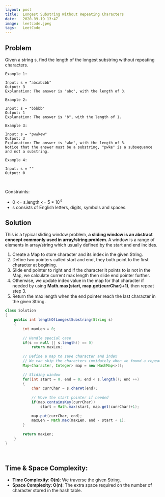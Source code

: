 ```yaml
---
layout: post
title:  Longest Substring Without Repeating Characters
date:   2020-09-19 13:47
image:  leetcode.jpeg
tags:   LeetCode
---
```


## Problem

Given a string s, find the length of the longest substring without repeating characters.

```
Example 1:

Input: s = "abcabcbb"
Output: 3
Explanation: The answer is "abc", with the length of 3.

Example 2:

Input: s = "bbbbb"
Output: 1
Explanation: The answer is "b", with the length of 1.

Example 3:

Input: s = "pwwkew"
Output: 3
Explanation: The answer is "wke", with the length of 3.
Notice that the answer must be a substring, "pwke" is a subsequence and not a substring.

Example 4:

Input: s = ""
Output: 0
```

<!-- Line breaks -->
<br />


Constraints:

* 0 <= s.length <= 5 * 10<sup>4</sup>
* s consists of English letters, digits, symbols and spaces.

## Solution

This is a typical sliding window problem, **a sliding window is an abstract concept commonly used in array/string problem**. A window is a range of elements in array/string which usually defined by the start and end incides. 

1. Create a Map to store character and its index in the given String.
2. Define two pointers called start and end, they both point to the first character at begining.
3. Slide end pointer to right and if the character it points to is not in the Map, we calculate current max length then slide end pointer further.
4. Otherwise, we update index value in the map for that character if needed by using **Math.max(start, map.get(currChar)+1)**, then repeat step 3.
5. Return the max length when the end pointer reach the last character in the given String.

```java
class Solution 
{
    public int lengthOfLongestSubstring(String s) 
    {
        int maxLen = 0;
        
        // Handle special case
        if(s == null || s.length() == 0)
            return maxLen;
        
        // Define a map to save character and index
        // We can skip the characters immidately when we found a repeated character.
        Map<Character, Integer> map = new HashMap<>();
        
        // Sliding window
        for(int start = 0, end = 0; end < s.length(); end ++)
        {
            char currChar = s.charAt(end);
            
            // Move the start pointer if needed 
            if(map.containsKey(currChar))
                start = Math.max(start, map.get(currChar)+1);
            
            map.put(currChar, end);
            maxLen = Math.max(maxLen, end - start + 1);
        }
        
        return maxLen;
    }
}
```

<!-- Line breaks -->
<br />

## Time & Space Complexity:

* **Time Complexity: O(n)**: We traverse the given String.
* **Space Complexity: O(n)**: The extra space required on the number of character stored in the hash table.
